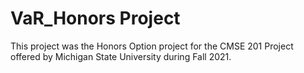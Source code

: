 # VaR_Honors Project
This project was the Honors Option project for the CMSE 201 Project offered by Michigan State University during Fall 2021. 




